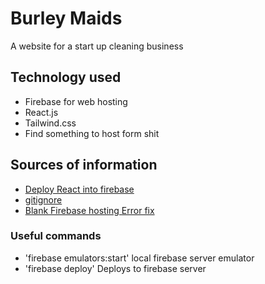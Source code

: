 # Burley Maids
 A website for a start up cleaning business
 
 ## Technology used
  - Firebase for web hosting
  - React.js
  - Tailwind.css
  - Find something to host form shit
 
 ## Sources of information
 - [Deploy React into firebase](https://www.example.com)
 - [gitignore](https://www.toptal.com/developers/gitignore)
 - [Blank Firebase hosting Error fix](https://stackoverflow.com/questions/52177222/blank-page-after-successful-firebase-deployment)


### Useful commands
 - 'firebase emulators:start' local firebase server emulator
 - 'firebase deploy' Deploys to firebase server
